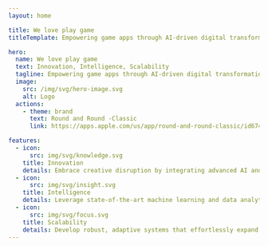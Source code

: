```yaml
---
layout: home

title: We love play game
titleTemplate: Empowering game apps through AI-driven digital transformation for limitless growth

hero:
  name: We love play game
  text: Innovation, Intelligence, Scalability
  tagline: Empowering game apps through AI-driven digital transformation for limitless growth.
  image:
    src: /img/svg/hero-image.svg
    alt: Logo
  actions:
    - theme: brand
      text: Round and Round -Classic
      link: https://apps.apple.com/us/app/round-and-round-classic/id6740294292

features:
  - icon:
      src: img/svg/knowledge.svg
    title: Innovation
    details: Embrace creative disruption by integrating advanced AI and cutting-edge digital marketing strategies, continuously pioneering breakthrough solutions in the gaming industry
  - icon:
      src: img/svg/insight.svg
    title: Intelligence
    details: Leverage state-of-the-art machine learning and data analytics to extract actionable insights, optimize campaigns, and drive highly targeted user engagement
  - icon:
      src: img/svg/focus.svg
    title: Scalability
    details: Develop robust, adaptive systems that effortlessly expand in capacity and performance, ensuring sustainable growth as market dynamics evolve
---
```

<style>
:root {
  --vp-home-hero-name-color: transparent;
  --vp-home-hero-name-background: -webkit-linear-gradient(120deg, #bd34fe, #41d1ff);
  --vp-home-hero-image-background-image: linear-gradient(-45deg, #6c69f9 50%, #4c09b9 50%);
  --vp-home-hero-image-filter: blur(40px);
}
</style>